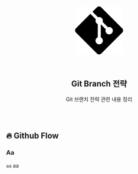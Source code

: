 <div align="center">
  <p>
    <img src="../README.assets/Git-Icon.png">
  </p>
  <br>
  <h2>Git Branch 전략</h2>
  <p>Git 브랜치 전략 관련 내용 정리</p>
  <br>
  <br>
</div>





## 🔥 Github Flow

### Aa

`aa` aa




